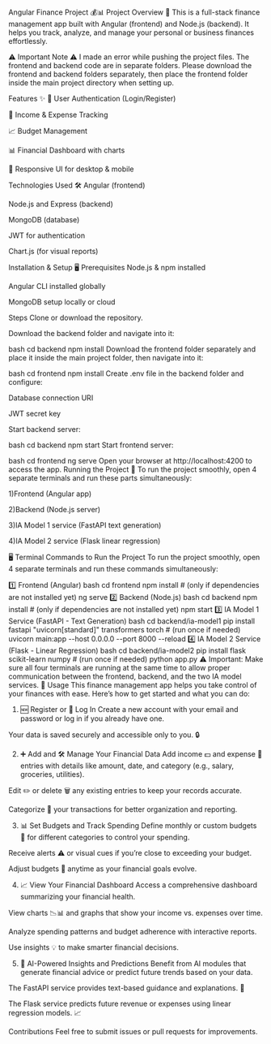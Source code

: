 Angular Finance Project 💰📊
Project Overview 🚀
This is a full-stack finance management app built with Angular (frontend) and Node.js (backend).
It helps you track, analyze, and manage your personal or business finances effortlessly.

⚠️ Important Note ⚠️
I made an error while pushing the project files. The frontend and backend code are in separate folders. Please download the frontend and backend folders separately, then place the frontend folder inside the main project directory when setting up.

Features ✨
🔐 User Authentication (Login/Register)

💸 Income & Expense Tracking

📈 Budget Management

📊 Financial Dashboard with charts

📱 Responsive UI for desktop & mobile

Technologies Used 🛠️
Angular (frontend)

Node.js and Express (backend)

MongoDB (database)

JWT for authentication

Chart.js (for visual reports)

Installation & Setup 🖥️
Prerequisites
Node.js & npm installed

Angular CLI installed globally

MongoDB setup locally or cloud

Steps
Clone or download the repository.

Download the backend folder and navigate into it:

bash
cd backend
npm install
Download the frontend folder separately and place it inside the main project folder, then navigate into it:

bash
cd frontend
npm install
Create .env file in the backend folder and configure:

Database connection URI

JWT secret key

Start backend server:

bash
cd backend
npm start
Start frontend server:

bash
cd frontend
ng serve
Open your browser at http://localhost:4200 to access the app.
Running the Project 🚀
To run the project smoothly, open 4 separate terminals and run these parts simultaneously:

1)Frontend (Angular app)

2)Backend (Node.js server)

3)IA Model 1 service (FastAPI text generation)

4)IA Model 2 service (Flask linear regression)


🖥️ Terminal Commands to Run the Project
To run the project smoothly, open 4 separate terminals and run these commands simultaneously:

1️⃣ Frontend (Angular)
bash
cd frontend
npm install      # (only if dependencies are not installed yet)
ng serve
2️⃣ Backend (Node.js)
bash
cd backend
npm install      # (only if dependencies are not installed yet)
npm start
3️⃣ IA Model 1 Service (FastAPI - Text Generation)
bash
cd backend/ia-model1
pip install fastapi "uvicorn[standard]" transformers torch  # (run once if needed)
uvicorn main:app --host 0.0.0.0 --port 8000 --reload
4️⃣ IA Model 2 Service (Flask - Linear Regression)
bash
cd backend/ia-model2
pip install flask scikit-learn numpy    # (run once if needed)
python app.py
⚠️ Important: Make sure all four terminals are running at the same time to allow proper communication between the frontend, backend, and the two IA model services.
📝 Usage
This finance management app helps you take control of your finances with ease. Here’s how to get started and what you can do:

1. 🆕 Register or 🔐 Log In
Create a new account with your email and password or log in if you already have one.

Your data is saved securely and accessible only to you. 🔒

2. ➕ Add and 🛠️ Manage Your Financial Data
Add income 💵 and expense 💸 entries with details like amount, date, and category (e.g., salary, groceries, utilities).

Edit ✏️ or delete 🗑️ any existing entries to keep your records accurate.

Categorize 📂 your transactions for better organization and reporting.

3. 📊 Set Budgets and Track Spending
Define monthly or custom budgets 📅 for different categories to control your spending.

Receive alerts ⚠️ or visual cues if you’re close to exceeding your budget.

Adjust budgets 🔄 anytime as your financial goals evolve.

4. 📈 View Your Financial Dashboard
Access a comprehensive dashboard summarizing your financial health.

View charts 📉📊 and graphs that show your income vs. expenses over time.

Analyze spending patterns and budget adherence with interactive reports.

Use insights 💡 to make smarter financial decisions.

5. 🤖 AI-Powered Insights and Predictions
Benefit from AI modules that generate financial advice or predict future trends based on your data.

The FastAPI service provides text-based guidance and explanations. 📜

The Flask service predicts future revenue or expenses using linear regression models. 📈

Contributions
Feel free to submit issues or pull requests for improvements.
